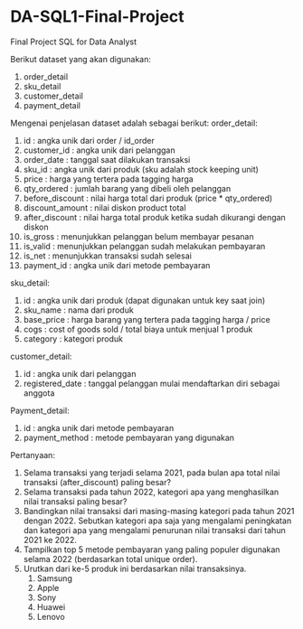 # DA-SQL1-Final-Project

Final Project SQL for Data Analyst

Berikut dataset yang akan digunakan:
1. order_detail
2. sku_detail
3. customer_detail
4. payment_detail

Mengenai penjelasan dataset adalah sebagai berikut:
order_detail:
   1. id               : angka unik dari order / id_order
   2. customer_id      : angka unik dari pelanggan
   3. order_date       : tanggal saat dilakukan transaksi
   4. sku_id           : angka unik dari produk (sku adalah stock keeping unit)
   5. price            : harga yang tertera pada tagging harga
   6. qty_ordered      : jumlah barang yang dibeli oleh pelanggan
   7. before_discount  : nilai harga total dari produk (price * qty_ordered)
   8. discount_amount  : nilai diskon product total
   9. after_discount   : nilai harga total produk ketika sudah dikurangi dengan diskon
   10. is_gross        : menunjukkan pelanggan belum membayar pesanan
   11. is_valid        : menunjukkan pelanggan sudah melakukan pembayaran
   12. is_net          : menunjukkan transaksi sudah selesai
   13. payment_id      : angka unik dari metode pembayaran
 
sku_detail:
   1. id               : angka unik dari produk (dapat digunakan untuk key saat join)
   2. sku_name         : nama dari produk
   3. base_price       : harga barang yang tertera pada tagging harga / price
   4. cogs             : cost of goods sold / total biaya untuk menjual 1 produk
   5. category         : kategori produk

customer_detail:
   1. id               : angka unik dari pelanggan
   2. registered_date  : tanggal pelanggan mulai mendaftarkan diri sebagai anggota

Payment_detail:
   1. id               : angka unik dari metode pembayaran
   2. payment_method   : metode pembayaran yang digunakan

Pertanyaan:

1. Selama transaksi yang terjadi selama 2021, pada bulan apa total nilai transaksi (after_discount) paling besar?
2. Selama transaksi pada tahun 2022, kategori apa yang menghasilkan nilai transaksi paling besar?
3. Bandingkan nilai transaksi dari masing-masing kategori pada tahun 2021 dengan 2022. Sebutkan kategori apa saja yang mengalami peningkatan dan kategori apa yang mengalami penurunan nilai transaksi dari tahun 2021 ke 2022.
4. Tampilkan top 5 metode pembayaran yang paling populer digunakan selama 2022 (berdasarkan total unique order).
5. Urutkan dari ke-5 produk ini berdasarkan nilai transaksinya.
   1. Samsung
   2. Apple
   3. Sony
   4. Huawei
   5. Lenovo
